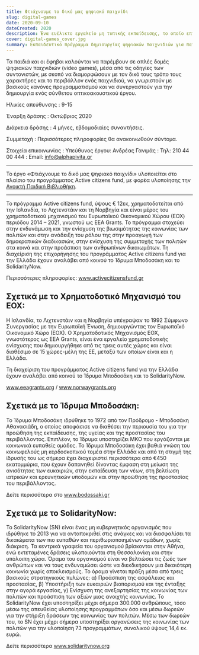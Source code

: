 ```yaml
---
title: Φτιάχνουμε το δικό μας ψηφιακό παιχνίδι
slug: digital-games
date: 2020-09-10
dateCreated: 2020
description: Ένα ευέλικτο εργαλείο μη τυπικής εκπαίδευσης, το οποίο επιτρέπει την υλοποίηση διαπολιτισμικών και διαδραστικών προγραμμάτων.
cover: digital-games_cover.jpg
summary: Εκπαιδευτικό πρόγραμμα δημιουργίας ψηφιακών παιχνιδιών για παιδιά και εφήβους.
---
```


Τα παιδιά και οι έφηβοι καλούνται να παρέμβουν σε απλές δομές ψηφιακών παιχνιδιών (video games), μέσα από τις οδηγίες των συντονιστών, με σκοπό να διαμορφώσουν με τον δικό τους τρόπο τους χαρακτήρες και το περιβάλλον ενός παιχνιδιού, να γνωριστούν με βασικούς κανόνες προγραμματισμού και να συνεργαστούν για την δημιουργία ενός σύνθετου οπτικοακουστικού έργου.

Ηλικίες απεύθυνσης
: 9-15

Έναρξη δράσης
: Οκτώβριος 2020
 
Διάρκεια δράσης
: 4 μήνες, εβδομαδιαίες συναντήσεις.

Συμμετοχή
: Περισσότερες πληροφορίες θα ανακοινωθούν σύντομα.

Στοιχεία επικοινωνίας
: Υπεύθυνος έργου: Ανδρέας Γανιμάς
: Τηλ: 210 44 00 444
: Email: info@alphapivita.gr

<!-- {{< gallery >}}
    {{< figure src="./lightbox_02.jpg" >}}
    {{< figure src="./lightbox_04.jpg" >}}
    {{< figure src="./lightbox_03.jpg" >}}
    {{< figure src="./lightbox_01.jpg" >}}
{{< /gallery >}} -->

* * *

Το έργο «Φτιάχνουμε το δικό μας ψηφιακό παιχνίδι» υλοποιείται στο πλαίσιο του προγράμματος Active citizens fund, με φορέα υλοποίησης την [Ανοικτή Παιδική Βιβλιοθήκη](https://www.alphapivita.gr/).

<!-- <img src="./ACF_compo_Hor_GR.jpg" alt=""> -->

* * *

Το πρόγραμμα Active citizens fund, ύψους € 12εκ, χρηματοδοτείται από την Ισλανδία, το Λιχτενστάιν και τη Νορβηγία και είναι μέρος του χρηματοδοτικού μηχανισμού του Ευρωπαϊκού Οικονομικού Χώρου (ΕΟΧ) περιόδου 2014 – 2021, γνωστού ως EEA Grants. Το πρόγραμμα στοχεύει στην ενδυνάμωση και την ενίσχυση
της βιωσιμότητας της κοινωνίας των πολιτών και στην ανάδειξη του ρόλου της στην προαγωγή των δημοκρατικών διαδικασιών, στην ενίσχυση της συμμετοχής των πολιτών στα κοινά και στην προάσπιση των ανθρωπίνων δικαιωμάτων. Τη διαχείριση της επιχορήγησης του προγράμματος Active citizens fund για την
Ελλάδα έχουν αναλάβει από κοινού το Ίδρυμα Μποδοσάκη και το SolidarityNow.

Περισσότερες πληροφορίες: www.activecitizensfund.gr

## Σχετικά με το Χρηματοδοτικό Μηχανισμό του ΕΟΧ:

Η Ισλανδία, το Λιχτενστάιν και η Νορβηγία υπέγραψαν το 1992 Σύμφωνο Συνεργασίας με την Ευρωπαϊκή Ένωση, δημιουργώντας τον Ευρωπαϊκό Οικονομικό Χώρο (ΕΟΧ). Ο Χρηματοδοτικός Μηχανισμός ΕΟΧ, γνωστότερος ως EEA Grants, είναι ένα εργαλείο χρηματοδοτικής ενίσχυσης που δημιουργήθηκε από τις τρεις αυτές χώρες και είναι διαθέσιμο σε 15 χώρες-μέλη της ΕΕ, μεταξύ των οποίων είναι και η Ελλάδα.

Τη διαχείριση του προγράμματος Active citizens fund για την Ελλάδα έχουν αναλάβει από κοινού το Ίδρυμα Μποδοσάκη και το SolidarityNow.

www.eeagrants.org / www.norwaygrants.org

## Σχετικά με το Ίδρυμα Μποδοσάκη:
Το Ίδρυμα Μποδοσάκη ιδρύθηκε το 1972 από τον Πρόδρομο - Μποδοσάκη Αθανασιάδη, ο οποίος αποφάσισε να διαθέσει την περιουσία του για την προώθηση της εκπαίδευσης, της υγείας και της προστασίας του περιβάλλοντος. Επιπλέον, το Ίδρυμα υποστηρίζει ΜΚΟ που εργάζονται με κοινωνικά ευπαθείς ομάδες. Το Ίδρυμα Μποδοσάκη έχει βαθιά γνώση του κοινωφελούς μη κερδοσκοπικού τομέα στην Ελλάδα και από τη στιγμή της ίδρυσής του ως σήμερα έχει διαχειριστεί περισσότερα από €450 εκατομμύρια, που έχουν δαπανηθεί δίνοντας έμφαση στη μείωση της ανισότητας των ευκαιριών, στην εκπαίδευση των νέων, στη βελτίωση ιατρικών και ερευνητικών υποδομών και στην προώθηση της προστασίας του περιβάλλοντος.

Δείτε περισσότερα στο www.bodossaki.gr

## Σχετικά με το SolidarityNow:

Το SolidarityNow (SN) είναι ένας μη κυβερνητικός οργανισμός που ιδρύθηκε το 2013 για να ανταποκριθεί στις ανάγκες και να διασφαλίσει τα δικαιώματα των πιο ευπαθών και περιθωριοποιημένων ομάδων, χωρίς διάκριση. Τα κεντρικά γραφεία του οργανισμού βρίσκονται στην Αθήνα, ενώ εκτεταμένες δράσεις υλοποιούνται στη Θεσσαλονίκη και στην υπόλοιπη χώρα. Όραμα του οργανισμού είναι να βελτιώσει τις ζωές των ανθρώπων και να τους ενδυναμώσει ώστε να διεκδικήσουν μια δικαιότερη κοινωνία χωρίς αποκλεισμούς. Το όραμα γίνεται πράξη μέσα από τρεις βασικούς στρατηγικούς πυλώνες: α) Προάσπιση της ασφάλειας και προστασίας, β) Υποστήριξη των ευκαιριών βιοπορισμού και της ένταξης στην αγορά εργασίας, γ) Ενίσχυση της ανεξαρτησίας της κοινωνίας των πολιτών και προάσπιση των αξιών μιας ανοιχτής κοινωνίας. Το SolidarityNow έχει υποστηρίξει μέχρι σήμερα 300.000 ανθρώπους, τόσο μέσω της απευθείας υλοποίησης προγραμμάτων όσο και μέσω δωρεών για την στήριξη δράσεων της κοινωνίας των πολιτών. Μέσω των δωρεών του, το SN έχει μέχρι σήμερα υποστηρίξει οργανώσεις της κοινωνίας των πολιτών για την υλοποίηση 73 προγραμμάτων, συνολικού ύψους 14,4 εκ. ευρώ.

Δείτε περισσότερα www.solidaritynow.org